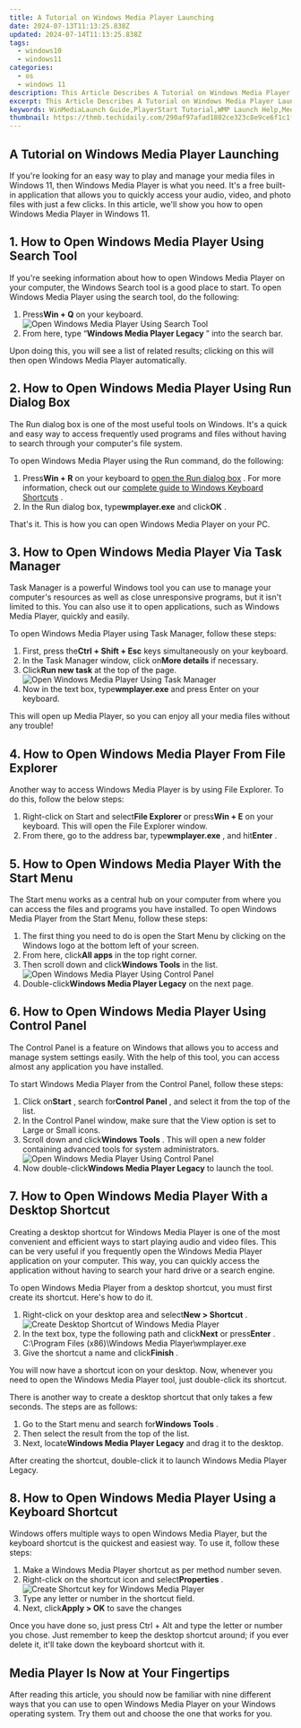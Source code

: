 ```yaml
---
title: A Tutorial on Windows Media Player Launching
date: 2024-07-13T11:13:25.838Z
updated: 2024-07-14T11:13:25.838Z
tags:
  - windows10
  - windows11
categories:
  - os
  - windows 11
description: This Article Describes A Tutorial on Windows Media Player Launching
excerpt: This Article Describes A Tutorial on Windows Media Player Launching
keywords: WinMediaLaunch Guide,PlayerStart Tutorial,WMP Launch Help,MediaPlayer HowTo,StartWindowsMedia,QuickWMP Launch,MediaPlayerTutorial
thumbnail: https://thmb.techidaily.com/290af97afad1802ce323c8e9ce6f1c1f031089327fdc749a381a84624fdbd2f2.jpg
---
```


## A Tutorial on Windows Media Player Launching

 If you're looking for an easy way to play and manage your media files in Windows 11, then Windows Media Player is what you need. It's a free built-in application that allows you to quickly access your audio, video, and photo files with just a few clicks. In this article, we'll show you how to open Windows Media Player in Windows 11.

## 1\. How to Open Windows Media Player Using Search Tool

 If you're seeking information about how to open Windows Media Player on your computer, the Windows Search tool is a good place to start. To open Windows Media Player using the search tool, do the following:

1. Press**Win + Q** on your keyboard.  
![Open Windows Media Player Using Search Tool](https://static1.makeuseofimages.com/wordpress/wp-content/uploads/2023/01/open-windows-media-player-using-search-tool.jpg)
2. From here, type “**Windows Media Player Legacy** ” into the search bar.

 Upon doing this, you will see a list of related results; clicking on this will then open Windows Media Player automatically.

## 2\. How to Open Windows Media Player Using Run Dialog Box

 The Run dialog box is one of the most useful tools on Windows. It's a quick and easy way to access frequently used programs and files without having to search through your computer's file system.

To open Windows Media Player using the Run command, do the following:

1. Press**Win + R** on your keyboard to [open the Run dialog box](https://www.makeuseof.com/windows-open-run-command-dialog-box/) . For more information, check out our [complete guide to Windows Keyboard Shortcuts](https://www.makeuseof.com/tag/windows-shortcuts-101-ultimate-keyboard-shortcut-guide/) .
2. In the Run dialog box, type**wmplayer.exe** and click**OK** .

 That's it. This is how you can open Windows Media Player on your PC.

## 3\. How to Open Windows Media Player Via Task Manager

 Task Manager is a powerful Windows tool you can use to manage your computer's resources as well as close unresponsive programs, but it isn't limited to this. You can also use it to open applications, such as Windows Media Player, quickly and easily.

To open Windows Media Player using Task Manager, follow these steps:

1. First, press the**Ctrl + Shift + Esc** keys simultaneously on your keyboard.
2. In the Task Manager window, click on**More details** if necessary.
3. Click**Run new task** at the top of the page.  
![Open Windows Media Player Using Task Manager](https://static1.makeuseofimages.com/wordpress/wp-content/uploads/2023/01/open-windows-media-player-using-task-manager.jpg)
4. Now in the text box, type**wmplayer.exe** and press Enter on your keyboard.

 This will open up Media Player, so you can enjoy all your media files without any trouble!

## 4\. How to Open Windows Media Player From File Explorer

 Another way to access Windows Media Player is by using File Explorer. To do this, follow the below steps:

1. Right-click on Start and select**File Explorer** or press**Win + E** on your keyboard. This will open the File Explorer window.
2. From there, go to the address bar, type**wmplayer.exe** , and hit**Enter** .

## 5\. How to Open Windows Media Player With the Start Menu

 The Start menu works as a central hub on your computer from where you can access the files and programs you have installed. To open Windows Media Player from the Start Menu, follow these steps:

1. The first thing you need to do is open the Start Menu by clicking on the Windows logo at the bottom left of your screen.
2. From here, click**All apps** in the top right corner.
3. Then scroll down and click**Windows Tools** in the list.  
![Open Windows Media Player Using Control Panel](https://static1.makeuseofimages.com/wordpress/wp-content/uploads/2023/01/open-windows-media-player-using-control-panel.jpg)
4. Double-click**Windows Media Player Legacy** on the next page.

## 6\. How to Open Windows Media Player Using Control Panel

 The Control Panel is a feature on Windows that allows you to access and manage system settings easily. With the help of this tool, you can access almost any application you have installed.

 To start Windows Media Player from the Control Panel, follow these steps:

1. Click on**Start** , search for**Control Panel** , and select it from the top of the list.
2. In the Control Panel window, make sure that the View option is set to Large or Small icons.
3. Scroll down and click**Windows Tools** . This will open a new folder containing advanced tools for system administrators.  
![Open Windows Media Player Using Control Panel](https://static1.makeuseofimages.com/wordpress/wp-content/uploads/2023/01/open-windows-media-player-using-control-panel.jpg)
4. Now double-click**Windows Media Player Legacy** to launch the tool.

## 7\. How to Open Windows Media Player With a Desktop Shortcut

 Creating a desktop shortcut for Windows Media Player is one of the most convenient and efficient ways to start playing audio and video files. This can be very useful if you frequently open the Windows Media Player application on your computer. This way, you can quickly access the application without having to search your hard drive or a search engine.

 To open Windows Media Player from a desktop shortcut, you must first create its shortcut. Here's how to do it.

1. Right-click on your desktop area and select**New > Shortcut** .  
![Create Desktop Shortcut of Windows Media Player](https://static1.makeuseofimages.com/wordpress/wp-content/uploads/2023/01/create-desktop-shortcut-of-windows-media-player.jpg)
2. In the text box, type the following path and click**Next** or press**Enter** .  
C:\Program Files (x86)\Windows Media Player\wmplayer.exe
3. Give the shortcut a name and click**Finish** .

 You will now have a shortcut icon on your desktop. Now, whenever you need to open the Windows Media Player tool, just double-click its shortcut.

 There is another way to create a desktop shortcut that only takes a few seconds. The steps are as follows:

1. Go to the Start menu and search for**Windows Tools** .
2. Then select the result from the top of the list.
3. Next, locate**Windows Media Player Legacy** and drag it to the desktop.

 After creating the shortcut, double-click it to launch Windows Media Player Legacy.

## 8\. How to Open Windows Media Player Using a Keyboard Shortcut

 Windows offers multiple ways to open Windows Media Player, but the keyboard shortcut is the quickest and easiest way. To use it, follow these steps:

1. Make a Windows Media Player shortcut as per method number seven.
2. Right-click on the shortcut icon and select**Properties** .  
![Create Shortcut key for Windows Media Player](https://static1.makeuseofimages.com/wordpress/wp-content/uploads/2023/01/create-shortcut-key-for-windows-media-player.jpg)
3. Type any letter or number in the shortcut field.
4. Next, click**Apply > OK** to save the changes

 Once you have done so, just press Ctrl + Alt and type the letter or number you chose. Just remember to keep the desktop shortcut around; if you ever delete it, it'll take down the keyboard shortcut with it.

## Media Player Is Now at Your Fingertips

 After reading this article, you should now be familiar with nine different ways that you can use to open Windows Media Player on your Windows operating system. Try them out and choose the one that works for you.


<ins class="adsbygoogle"
     style="display:block"
     data-ad-format="autorelaxed"
     data-ad-client="ca-pub-7571918770474297"
     data-ad-slot="1223367746"></ins>



<ins class="adsbygoogle"
     style="display:block"
     data-ad-client="ca-pub-7571918770474297"
     data-ad-slot="8358498916"
     data-ad-format="auto"
     data-full-width-responsive="true"></ins>




